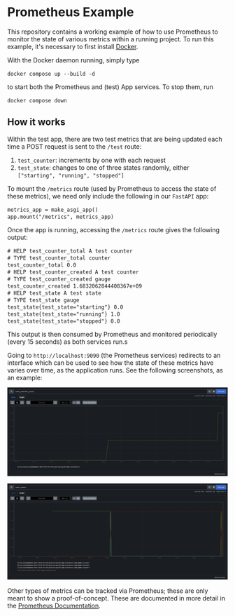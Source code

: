 # Prometheus Example

This repository contains a working example of how to use Prometheus to monitor
the state of various metrics within a running project. To run this example, it's necessary to first install [Docker](https://www.docker.com/).

With the Docker daemon running, simply type

    docker compose up --build -d

to start both the Prometheus and (test) App services. To stop them, run

    docker compose down

## How it works

Within the test app, there are two test metrics that are being updated each time a POST request is sent to the `/test` route:

1. `test_counter`: increments by one with each request
2. `test_state`: changes to one of three states randomly, either `["starting", "running", "stopped"]`

To mount the `/metrics` route (used by Prometheus to access the state of these metrics), we need only include the following in our `FastAPI` app:

    metrics_app = make_asgi_app()
    app.mount("/metrics", metrics_app)

Once the app is running, accessing the `/metrics` route gives the following output:

    # HELP test_counter_total A test counter
    # TYPE test_counter_total counter
    test_counter_total 0.0
    # HELP test_counter_created A test counter
    # TYPE test_counter_created gauge
    test_counter_created 1.6832062844408367e+09
    # HELP test_state A test state
    # TYPE test_state gauge
    test_state{test_state="starting"} 0.0
    test_state{test_state="running"} 1.0
    test_state{test_state="stopped"} 0.0

This output is then consumed by Prometheus and monitored periodically (every 15 seconds) as both services run.s

Going to `http://localhost:9090` (the Prometheus services) redirects to an interface which can be used to see how the state of these metrics have varies over time, as the application runs. See the following screenshots, as an example: 

![test_counter.png](images/test_counter.png)

![test_state.png](images/test_state.png)

Other types of metrics can be tracked via Prometheus; these are only meant to show a proof-of-concept. These are documented in more detail in the [Prometheus Documentation](https://prometheus.io/docs/concepts/metric_types/).